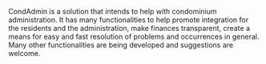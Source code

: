 CondAdmin is a solution that intends to help with condominium administration.
It has many functionalities to help promote integration for the residents and the administration, make finances transparent, create a means for easy and fast resolution of problems and occurrences in general.
Many other functionalities are being developed and suggestions are welcome.
